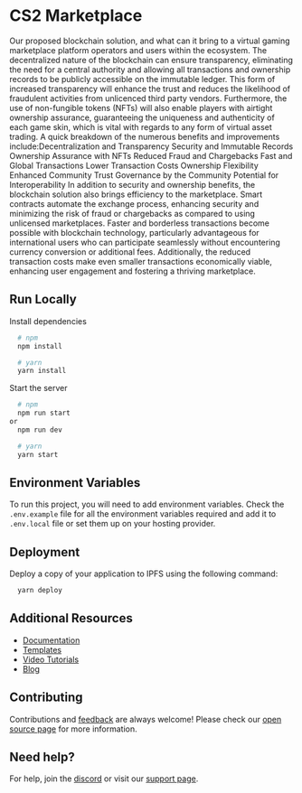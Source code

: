 # CS2 Marketplace
Our proposed blockchain solution, and what can it bring to a virtual gaming marketplace platform operators and users within the ecosystem. The decentralized nature of the blockchain can ensure transparency, eliminating the need for a central authority and allowing all transactions and ownership records to be publicly accessible on the immutable ledger. This form of increased transparency will enhance the trust and reduces the likelihood of fraudulent activities from unlicenced third party vendors. Furthermore, the use of non-fungible tokens (NFTs) will also enable players with airtight ownership assurance, guaranteeing the uniqueness and authenticity of each game skin, which is vital with regards to any form of virtual asset trading. A quick breakdown of the numerous benefits and improvements include: 
​Decentralization and Transparency 
​Security and Immutable Records 
​Ownership Assurance with NFTs 
​Reduced Fraud and Chargebacks 
​Fast and Global Transactions 
​Lower Transaction Costs 
​Ownership Flexibility 
​Enhanced Community Trust 
​Governance by the Community 
​Potential for Interoperability 
​In addition to security and ownership benefits, the blockchain solution also brings efficiency to the marketplace. Smart contracts automate the exchange process, enhancing security and minimizing the risk of fraud or chargebacks as compared to using unlicensed marketplaces. Faster and borderless transactions become possible with blockchain technology, particularly advantageous for international users who can participate seamlessly without encountering currency conversion or additional fees. Additionally, the reduced transaction costs make even smaller transactions economically viable, enhancing user engagement and fostering a thriving marketplace. 

## Run Locally

Install dependencies

```bash
  # npm
  npm install

  # yarn
  yarn install
```

Start the server

```bash
  # npm
  npm run start
or
  npm run dev

  # yarn
  yarn start
```

## Environment Variables

To run this project, you will need to add environment variables. Check the `.env.example` file for all the environment variables required and add it to `.env.local` file or set them up on your hosting provider.

## Deployment

Deploy a copy of your application to IPFS using the following command:

```bash
  yarn deploy
```

## Additional Resources

- [Documentation](https://portal.thirdweb.com)
- [Templates](https://thirdweb.com/templates)
- [Video Tutorials](https://youtube.com/thirdweb_)
- [Blog](https://blog.thirdweb.com)

## Contributing

Contributions and [feedback](https://feedback.thirdweb.com) are always welcome! Please check our [open source page](https://thirdweb.com/open-source) for more information.

## Need help?

For help, join the [discord](https://discord.gg/thirdweb) or visit our [support page](https://support.thirdweb.com).
